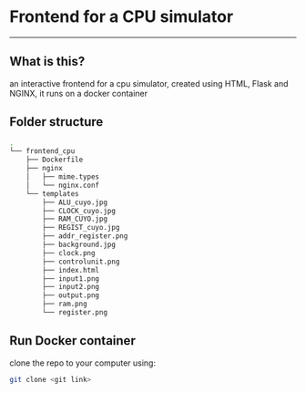 # Frontend for a CPU simulator
***
## What is this?
an interactive frontend for a cpu simulator, created using HTML, Flask and NGINX, it runs on a docker container

## Folder structure
```bash
.
└── frontend_cpu
    ├── Dockerfile
    ├── nginx
    │   ├── mime.types
    │   └── nginx.conf
    └── templates
        ├── ALU_cuyo.jpg
        ├── CLOCK_cuyo.jpg
        ├── RAM_CUYO.jpg
        ├── REGIST_cuyo.jpg
        ├── addr_register.png
        ├── background.jpg
        ├── clock.png
        ├── controlunit.png
        ├── index.html
        ├── input1.png
        ├── input2.png
        ├── output.png
        ├── ram.png
        └── register.png
```
 ## Run Docker container
   clone the repo to your computer using: 
   ```bash
git clone <git link>
```

